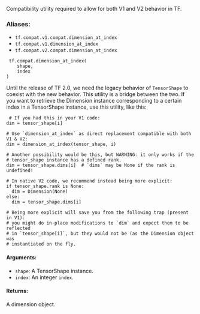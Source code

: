 Compatibility utility required to allow for both V1 and V2 behavior in TF.
### Aliases:
- `tf.compat.v1.compat.dimension_at_index`
- `tf.compat.v1.dimension_at_index`
- `tf.compat.v2.compat.dimension_at_index`

```
 tf.compat.dimension_at_index(
    shape,
    index
)
```
Until the release of TF 2.0, we need the legacy behavior of `TensorShape` to coexist with the new behavior. This utility is a bridge between the two.
If you want to retrieve the Dimension instance corresponding to a certain index in a TensorShape instance, use this utility, like this:

```
 # If you had this in your V1 code:
dim = tensor_shape[i]

# Use `dimension_at_index` as direct replacement compatible with both V1 & V2:
dim = dimension_at_index(tensor_shape, i)

# Another possibility would be this, but WARNING: it only works if the
# tensor_shape instance has a defined rank.
dim = tensor_shape.dims[i]  # `dims` may be None if the rank is undefined!

# In native V2 code, we recommend instead being more explicit:
if tensor_shape.rank is None:
  dim = Dimension(None)
else:
  dim = tensor_shape.dims[i]

# Being more explicit will save you from the following trap (present in V1):
# you might do in-place modifications to `dim` and expect them to be reflected
# in `tensor_shape[i]`, but they would not be (as the Dimension object was
# instantiated on the fly.
```
#### Arguments:
- `shape`: A TensorShape instance.
- `index`: An integer `index`.
#### Returns:
A dimension object.
